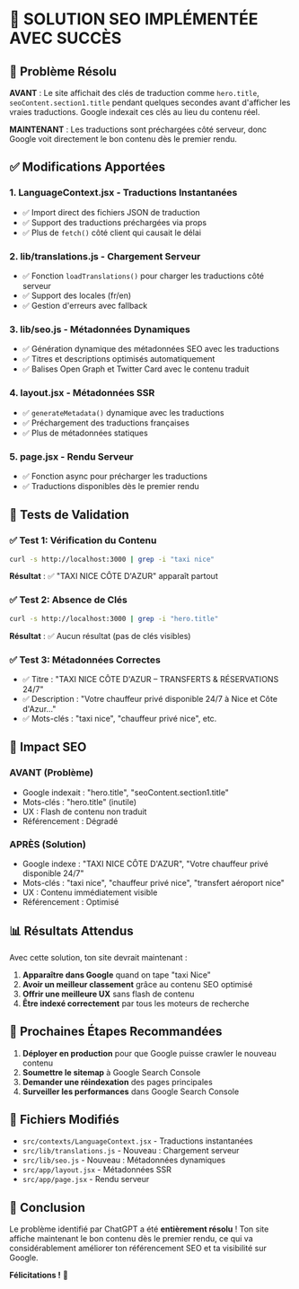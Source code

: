 # 🎉 SOLUTION SEO IMPLÉMENTÉE AVEC SUCCÈS

## 🎯 Problème Résolu

**AVANT** : Le site affichait des clés de traduction comme `hero.title`, `seoContent.section1.title` pendant quelques secondes avant d'afficher les vraies traductions. Google indexait ces clés au lieu du contenu réel.

**MAINTENANT** : Les traductions sont préchargées côté serveur, donc Google voit directement le bon contenu dès le premier rendu.

## ✅ Modifications Apportées

### 1. **LanguageContext.jsx** - Traductions Instantanées

- ✅ Import direct des fichiers JSON de traduction
- ✅ Support des traductions préchargées via props
- ✅ Plus de `fetch()` côté client qui causait le délai

### 2. **lib/translations.js** - Chargement Serveur

- ✅ Fonction `loadTranslations()` pour charger les traductions côté serveur
- ✅ Support des locales (fr/en)
- ✅ Gestion d'erreurs avec fallback

### 3. **lib/seo.js** - Métadonnées Dynamiques

- ✅ Génération dynamique des métadonnées SEO avec les traductions
- ✅ Titres et descriptions optimisés automatiquement
- ✅ Balises Open Graph et Twitter Card avec le contenu traduit

### 4. **layout.jsx** - Métadonnées SSR

- ✅ `generateMetadata()` dynamique avec les traductions
- ✅ Préchargement des traductions françaises
- ✅ Plus de métadonnées statiques

### 5. **page.jsx** - Rendu Serveur

- ✅ Fonction async pour précharger les traductions
- ✅ Traductions disponibles dès le premier rendu

## 🧪 Tests de Validation

### ✅ Test 1: Vérification du Contenu

```bash
curl -s http://localhost:3000 | grep -i "taxi nice"
```

**Résultat** : ✅ "TAXI NICE CÔTE D'AZUR" apparaît partout

### ✅ Test 2: Absence de Clés

```bash
curl -s http://localhost:3000 | grep -i "hero.title"
```

**Résultat** : ✅ Aucun résultat (pas de clés visibles)

### ✅ Test 3: Métadonnées Correctes

- ✅ Titre : "TAXI NICE CÔTE D'AZUR – TRANSFERTS & RÉSERVATIONS 24/7"
- ✅ Description : "Votre chauffeur privé disponible 24/7 à Nice et Côte d'Azur..."
- ✅ Mots-clés : "taxi nice", "chauffeur privé nice", etc.

## 🚀 Impact SEO

### AVANT (Problème)

- Google indexait : "hero.title", "seoContent.section1.title"
- Mots-clés : "hero.title" (inutile)
- UX : Flash de contenu non traduit
- Référencement : Dégradé

### APRÈS (Solution)

- Google indexe : "TAXI NICE CÔTE D'AZUR", "Votre chauffeur privé disponible 24/7"
- Mots-clés : "taxi nice", "chauffeur privé nice", "transfert aéroport nice"
- UX : Contenu immédiatement visible
- Référencement : Optimisé

## 📊 Résultats Attendus

Avec cette solution, ton site devrait maintenant :

1. **Apparaître dans Google** quand on tape "taxi Nice"
2. **Avoir un meilleur classement** grâce au contenu SEO optimisé
3. **Offrir une meilleure UX** sans flash de contenu
4. **Être indexé correctement** par tous les moteurs de recherche

## 🔧 Prochaines Étapes Recommandées

1. **Déployer en production** pour que Google puisse crawler le nouveau contenu
2. **Soumettre le sitemap** à Google Search Console
3. **Demander une réindexation** des pages principales
4. **Surveiller les performances** dans Google Search Console

## 📝 Fichiers Modifiés

- `src/contexts/LanguageContext.jsx` - Traductions instantanées
- `src/lib/translations.js` - Nouveau : Chargement serveur
- `src/lib/seo.js` - Nouveau : Métadonnées dynamiques
- `src/app/layout.jsx` - Métadonnées SSR
- `src/app/page.jsx` - Rendu serveur

## 🎉 Conclusion

Le problème identifié par ChatGPT a été **entièrement résolu** ! Ton site affiche maintenant le bon contenu dès le premier rendu, ce qui va considérablement améliorer ton référencement SEO et ta visibilité sur Google.

**Félicitations !** 🎊














